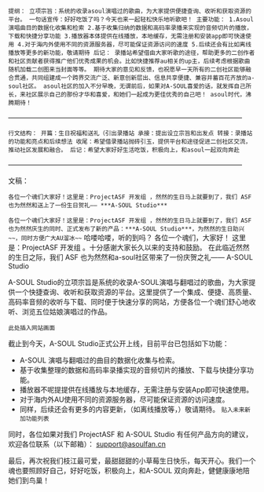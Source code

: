 `提纲：
立项宗旨：系统的收录asoul演唱过的歌曲，为大家提供便捷查询、收听和获取资源的平台。
一句话宣传：好好吃饭了吗？今天也来一起轻松快乐地听歌吧！
主要功能：
1.Asoul演唱曲目的数据化收集和检索
2.基于收集归纳的数据和高码率录播来实现的音频切片的播放，下载和快捷分享功能
3.播放器本体提供在线播放，本地缓存，无需注册和安装app即可快速使用
4.对于海内外使用不同的资源服务器，尽可能保证资源访问的速度
5.后续还会有比如离线播放等更多的新功能，敬请期待
后记：
录播站希望借由大家听歌的途径，帮助更多的二创作者和社区贡献者获得推广他们优秀成果的机会。比如快捷推荐au相关的up主，后续考虑根据歌曲随机加载二创图来当封面等等。
期待大家的意见和反馈，也祝愿早一天所有的二创社区能够融合贯通，共同组建成一个跨界交流广泛、新意创新层出、信息共享便捷、兼容并蓄百花齐放的a-soul社区。
asoul社区的加入不分早晚，无谓前后，如果对A-SOUL喜爱的话，就发挥自己所长，来社区展示自己的那份才华和喜爱，和她们一起成为更佳优秀的自己吧！
asoul时代，沸腾期待！`

——————————————————————————————————

`行文结构：
开篇：生日祝福和送礼（引出录播站
承接：提出设立宗旨和出发点
转接：录播站的功能和亮点和后续想法
收尾：希望借录播站抛砖引玉，提供平台和途径促进二创社区交流，推动社区发展和融合。
后记：希望大家好好生活吃饭，积极向上，和asoul一起双向奔赴`

——————————————————————————————————

文稿：

`各位一个魂们大家好！这里是：ProjectASF 开发组 ，然然的生日马上就要到了，我们 ASF 也为然然和送上了一份生日贺礼—— ***A-SOUL Studio*** `

`各位一个魂们大家好！这里是：ProjectASF 开发组 ，然然的生日马上就要到了，我们 ASF 也为然然庆生的同时、正式发布了新的产品：***A-SOUL Studio***，为然然的生日助兴~~，同时方便广大AU溜冰~~`
哈喽哈喽，听的到吗？
各位一个魂们，大家好！
这里是：ProjectASF 开发组 。十分感谢大家长久以来的支持和鼓励。
在此临近然然的生日之际，我们 ASF 也为然然和a-soul社区带来了一份庆贺之礼—— A-SOUL Studio

A-SOUL Studio的立项宗旨是系统的收录A-SOUL演唱与翻唱过的歌曲，为大家提供一个快捷查询、收听和获取资源的平台。这里提供了一个集成、便捷、高质量、高码率音频的收听与下载、同时便于快速分享的网站，方便各位一个魂们舒心地收听、浏览五位姑娘演唱过的作品。

`此处插入网站画面`

截止到今天，A-SOUL Studio正式公开上线，目前平台已包括如下功能：
- A-SOUL 演唱与翻唱过的曲目的数据化收集与检索。 
- 基于收集整理的数据和高码率录播实现的音频切片的播放、下载与快捷分享功能。
- 播放器不呢提提供在线播放与本地缓存，无需注册与安装App即可快速使用。
- 对于海内外AU使用不同的资源服务器，尽可能保证资源的访问速度。
- 同样，后续还会有更多的内容更新，（如离线播放等，）敬请期待。 `贴入未来新加功能列表`

同时，各位如果对我们 ProjectASF 和 A-SOUL Studio 有任何产品方向的建议，欢迎各位联系（以下邮箱）： support@asoulfan.cn

最后，再次祝我们枝江最可爱，最甜甜甜的小草莓生日快乐，每天开心。我们一个魂也要照顾好自己，好好吃饭，积极向上，和A-SOUL 双向奔赴，健健康康地陪她们到鸟巢！